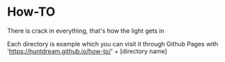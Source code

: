 # How-TO
There is crack in everything, that's how the light gets in

Each directory is example which you can visit it through Github Pages with 'https://huntdream.github.io/how-to/' + [directory name]
